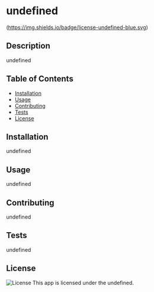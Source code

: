 
  # undefined
  (https://img.shields.io/badge/license-undefined-blue.svg)

  ## Description
  undefined

  ## Table of Contents
  * [Installation](#installation)
  * [Usage](#usage)
  * [Contributing](#contributing)
  * [Tests](#tests)
  * [License](#license)

  ## Installation
  undefined

  ## Usage
  undefined

  ## Contributing
  undefined

  ## Tests
  undefined

  ## License
  ![License](https://img.shields.io/badge/license-undefined-blue.svg)
  This app is licensed under the undefined.
